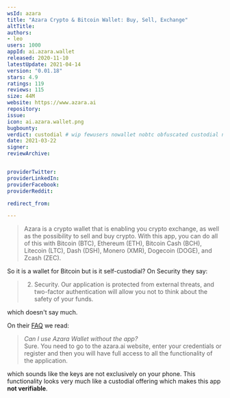 ```yaml
---
wsId: azara
title: "Azara Crypto & Bitcoin Wallet: Buy, Sell, Exchange"
altTitle: 
authors:
- leo
users: 1000
appId: ai.azara.wallet
released: 2020-11-10
latestUpdate: 2021-04-14
version: "0.01.18"
stars: 4.9
ratings: 119
reviews: 115
size: 44M
website: https://www.azara.ai
repository: 
issue: 
icon: ai.azara.wallet.png
bugbounty: 
verdict: custodial # wip fewusers nowallet nobtc obfuscated custodial nosource nonverifiable reproducible bounty defunct
date: 2021-03-22
signer: 
reviewArchive:


providerTwitter: 
providerLinkedIn: 
providerFacebook: 
providerReddit: 

redirect_from:

---
```



> Azara is a crypto wallet that is enabling you crypto exchange, as well as the
  possibility to sell and buy crypto. With this app, you can do all of this with
  Bitcoin (BTC), Ethereum (ETH), Bitcoin Cash (BCH), Litecoin (LTC), Dash (DSH),
  Monero (XMR), Dogecoin (DOGE), and Zcash (ZEC).

So it is a wallet for Bitcoin but is it self-custodial? On Security they say:

> 2. Security. Our application is protected from external threats, and
  two-factor authentication will allow you not to think about the safety of your
  funds.

which doesn't say much.

On their [FAQ](https://www.azara.ai/en/faq) we read:

> *Can I use Azara Wallet without the app?*<br>
  ﻿Sure. You need to go to the azara.ai website, enter your credentials or
  register and then you will have full access to all the functionality of the
  application.

which sounds like the keys are not exclusively on your phone. This functionality
looks very much like a custodial offering which makes this app **not verifiable**.
